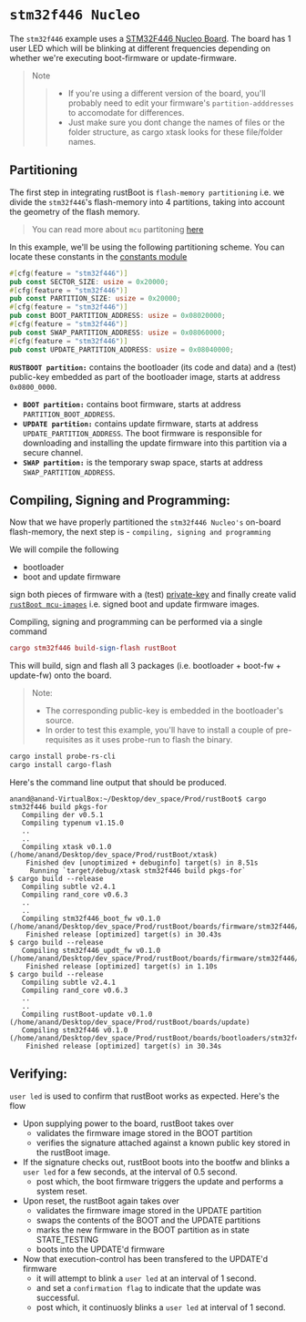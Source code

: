 # `stm32f446 Nucleo`

The `stm32f446` example uses a [STM32F446 Nucleo Board](https://www.st.com/en/evaluation-tools/nucleo-f446re.html). The board has 1 user LED which will be blinking at different frequencies depending on whether we're executing boot-firmware or update-firmware.

> Note 
> > - If you're using a different version of the board, you'll probably need to edit your firmware's `partition-adddresses` to accomodate for differences. 
> > - Just make sure you dont change the names of files or the folder structure, as cargo xtask looks for these file/folder names.

 ## Partitioning

The first step in integrating rustBoot is `flash-memory partitioning` i.e. we divide the `stm32f446`'s flash-memory into 4 partitions, taking into account the geometry of the flash memory. 

> You can read more about `mcu` partitoning [here](../arch/partitions.md#micro-controller-partitions)

In this example, we'll be using the following partitioning scheme. You can locate these constants in the [constants module](https://github.com/nihalpasham/rustBoot/blob/main/rustBoot/src/constants.rs)

```rust
#[cfg(feature = "stm32f446")]
pub const SECTOR_SIZE: usize = 0x20000;
#[cfg(feature = "stm32f446")]
pub const PARTITION_SIZE: usize = 0x20000;
#[cfg(feature = "stm32f446")]
pub const BOOT_PARTITION_ADDRESS: usize = 0x08020000;
#[cfg(feature = "stm32f446")]
pub const SWAP_PARTITION_ADDRESS: usize = 0x08060000;
#[cfg(feature = "stm32f446")]
pub const UPDATE_PARTITION_ADDRESS: usize = 0x08040000;
```
 **`RUSTBOOT partition:`** contains the bootloader (its code and data) and a (test) public-key embedded as part of the bootloader image, starts at address `0x0800_0000`.
- **`BOOT partition:`** contains boot firmware, starts at address `PARTITION_BOOT_ADDRESS`.
- **`UPDATE partition:`** contains update firmware, starts at address `UPDATE_PARTITION_ADDRESS`. The boot firmware is responsible for downloading and installing the update firmware into this partition via a secure channel.
- **`SWAP partition:`** is the temporary swap space, starts at address `SWAP_PARTITION_ADDRESS`. 

## Compiling, Signing and Programming: 

Now that we have properly partitioned the `stm32f446 Nucleo's` on-board flash-memory, the next step is - `compiling, signing and programming ` 

We will compile the following 
- bootloader 
- boot and update firmware

sign both pieces of firmware with a (test) [private-key](https://github.com/nihalpasham/rustBoot/tree/main/boards/rbSigner/keygen) and finally create valid [`rustBoot mcu-images`](../arch/images.md#mcu-image-format) i.e. signed boot and update firmware images.

Compiling, signing and programming can be performed via a single command

```MAC
cargo stm32f446 build-sign-flash rustBoot
```
This will build, sign and flash all 3 packages (i.e. bootloader + boot-fw + update-fw) onto the board.

> Note: 
> - The corresponding public-key is embedded in the bootloader's source.
> - In order to test this example, you'll have to install a couple of pre-requisites  as it uses probe-run to flash the binary.

```powershell
cargo install probe-rs-cli 
cargo install cargo-flash 
```
 
Here's the command line output that should be produced.

```
anand@anand-VirtualBox:~/Desktop/dev_space/Prod/rustBoot$ cargo stm32f446 build pkgs-for
   Compiling der v0.5.1
   Compiling typenum v1.15.0
   ..
   ..
   Compiling xtask v0.1.0 (/home/anand/Desktop/dev_space/Prod/rustBoot/xtask)
    Finished dev [unoptimized + debuginfo] target(s) in 8.51s
     Running `target/debug/xtask stm32f446 build pkgs-for`
$ cargo build --release
   Compiling subtle v2.4.1
   Compiling rand_core v0.6.3
   ..
   ..
   Compiling stm32f446_boot_fw v0.1.0 (/home/anand/Desktop/dev_space/Prod/rustBoot/boards/firmware/stm32f446/boot_fw_blinky_green)
    Finished release [optimized] target(s) in 30.43s
$ cargo build --release
   Compiling stm32f446_updt_fw v0.1.0 (/home/anand/Desktop/dev_space/Prod/rustBoot/boards/firmware/stm32f446/updt_fw_blinky_red)
    Finished release [optimized] target(s) in 1.10s
$ cargo build --release
   Compiling subtle v2.4.1
   Compiling rand_core v0.6.3
   ..
   ..
   Compiling rustBoot-update v0.1.0 (/home/anand/Desktop/dev_space/Prod/rustBoot/boards/update)
   Compiling stm32f446 v0.1.0 (/home/anand/Desktop/dev_space/Prod/rustBoot/boards/bootloaders/stm32f446)
    Finished release [optimized] target(s) in 30.34s

```
## Verifying:

`user led` is used to confirm that rustBoot works as expected. Here's the flow

- Upon supplying power to the board, rustBoot takes over 
    - validates the firmware image stored in the BOOT partition
    - verifies the signature attached against a known public key stored in the rustBoot image.
- If the signature checks out, rustBoot boots into the bootfw and blinks a `user led` for a few seconds, at the interval of 0.5 second.
    - post which, the boot firmware triggers the update and performs a system reset. 
- Upon reset, the rustBoot again takes over 
    - validates the firmware image stored in the UPDATE partition 
    - swaps the contents of the BOOT and the UPDATE partitions
    - marks the new firmware in the BOOT partition as in state STATE_TESTING
    - boots into the UPDATE'd firmware 
- Now that execution-control has been transfered to the UPDATE'd firmware
    - it will attempt to blink a `user led` at an interval of 1 second. 
    - and set a `confirmation flag` to indicate that the update was successful.
    - post which, it continuosly blinks a `user led` at interval of 1 second.
